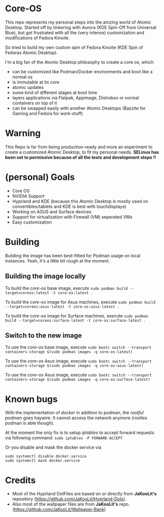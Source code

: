 # Core-OS

This repo represents my personal steps into the amzing world of Atomic Desktop.
Started off by tinkering with Aurora (KDE Spin-Off from Universal Blue), but got frustrated
with all the (very intense) customization and modifications of Fedora Kinoite.

So tried to build my own custom spin of Fedora Kinoite (KDE Spin of Fedoras Atomic Desktop).

I'm a big fan of the Atomic Desktop philosophy to create a core os, which
- can be customized like Podman/Docker environments and boot like a normal os
- is immutable at its core
- atomic updates
- sume kind of different stages at boot time
- layers applications via Flatpak, Appimage, Distrobox or normal containers on top of it
- can be swapped easily with another Atomic Desktops (Bazzite for Gaming and Fedora for work-stuff)

# Warning
This Repo is far from being production-ready and more an experiment to create a customized
Atomic Desktop, to fit my personal needs.
**SELinux has been set to permissive because of all the tests and development steps !!**

# (personal) Goals
- Core OS
- NVIDIA Support
- Hyprland and KDE (because this Atomic Desktop is mostly used on convertibles/tablets and KDE is best with touchdisplays)
- Working on ASUS and Surface devices
- Support for virtualization with Firewall (VM) seperated VMs
- Easy customization

# Building
Building the image has been best-fitted for Podman usage on local instances. Yeah, it's a little bit rough at the moment.

## Building the image locally
To build the *core-os* base image, execute
``sudo podman build --target=coreos:latest -t core-os:latest .``

To build the *core-os* image for Asus machines, execute
``sudo podman build --target=coreos:asus-latest -t core-os:asus-latest .``

To build the *core-os* image for Surface machines, execute
``sudo podman build --target=coreos:surface-latest -t core-os:surface-latest .``

## Switch to the new image
To use the *core-os* base image, execute
``sudo bootc switch --transport containers-storage $(sudo podman images -q core-os:latest)``

To use the *core-os* Asus image, execute
``sudo bootc switch --transport containers-storage $(sudo podman images -q core-os:asus-latest)``

To use the *core-os* Asus image, execute
``sudo bootc switch --transport containers-storage $(sudo podman images -q core-os:surface-latest)``

# Known bugs
With the implementation of *docker* in addition to podman, the *rootful podman* goes haywire. It cannot access the network anymore (rootles podman is able though).

At the moment the only fix is to setup *iptables* to accept forward requests via following command:
``sudo iptables -P FORWARD ACCEPT``

Or you disable and mask the docker service via 
```
sudo systemctl disable docker.service
sudo systemctl mask docker.service
```

# Credits
- Most of the Hyprland DotFiles are based on or directly from **JaKooLit's** repository (https://github.com/JaKooLit/Hyprland-Dots). 
- Also most of the wallpaper files are from **JaKooLit's** repo. (https://github.com/JaKooLit/Wallpaper-Bank)

